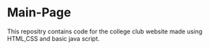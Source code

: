 # Main-Page


This repositry contains code for the college club website made using HTML,CSS and basic java script.
